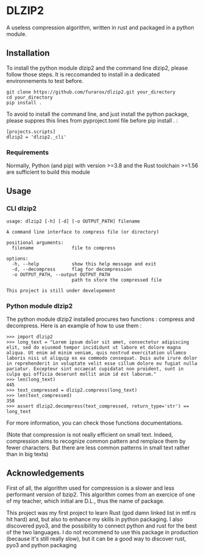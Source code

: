 # DLZIP2

A useless compression algorithm, written in rust and packaged in a python module.

## Installation

To install the python module dlzip2 and the command line dlzip2, please follow those steps.
It is reccomanded to install in a dedicated environnements to test before.

```
git clone https://github.com/furarox/dlzip2.git your_directory
cd your_directory
pip install .
```
To avoid to install the command line, and just install the python package, please suppres this lines from pyproject.toml file before pip install . :
```
[projects.scripts]
dlzip2 = 'dlzip2._cli'
```

### Requirements

Normally, Python (and pip) with version >=3.8 and the Rust toolchain >=1.56 are sufficient to build this module

## Usage

### CLI dlzip2

```
usage: dlzip2 [-h] [-d] [-o OUTPUT_PATH] filename

A command line interface to compress file (or directory)

positional arguments:
  filename              file to compress

options:
  -h, --help            show this help message and exit
  -d, --decompress      flag for decompression
  -o OUTPUT_PATH, --output OUTPUT_PATH
                        path to store the compressed file

This project is still under developement
```

### Python module dlzip2

The python module dlzip2 installed procures two functions : compress and decompress. 
Here is an example of how to use them :
```
>>> import dlzip2
>>> long_text = "Lorem ipsum dolor sit amet, consectetur adipiscing elit, sed do eiusmod tempor incididunt ut labore et dolore magna aliqua. Ut enim ad minim veniam, quis nostrud exercitation ullamco laboris nisi ut aliquip ex ea commodo consequat. Duis aute irure dolor in reprehenderit in voluptate velit esse cillum dolore eu fugiat nulla pariatur. Excepteur sint occaecat cupidatat non proident, sunt in culpa qui officia deserunt mollit anim id est laborum."
>>> len(long_text)
445
>>> text_compressed = dlzip2.compress(long_text)
>>> len(text_compressed)
358
>>> assert dlzip2.decompress(text_compressed, return_type='str') == long_text
```

For more information, you can check those functions documentations.

(Note that compression is not really efficient on small text.
Indeed, compression aims to recognize common pattern and remplace them by fewer characters.
But there are less common patterns in small text rather than in big texts)

## Acknowledgements

First of all, the algorithm used for compression is a slower and less performant version of bzip2.
This algorithm comes from an exercice of one of my teacher, which initial are D.L., thus the name of package.

This project was my first project to learn Rust (god damn linked list in mtf.rs hit hard) and, but also to enhance my skills in python packaging.
I also discovered pyo3, and the possibility to connect python and rust for the best of the two languages.
I do not recommend to use this package in production (because it's still really slow), but it can be a good way to discover 
rust, pyo3 and python packaging
